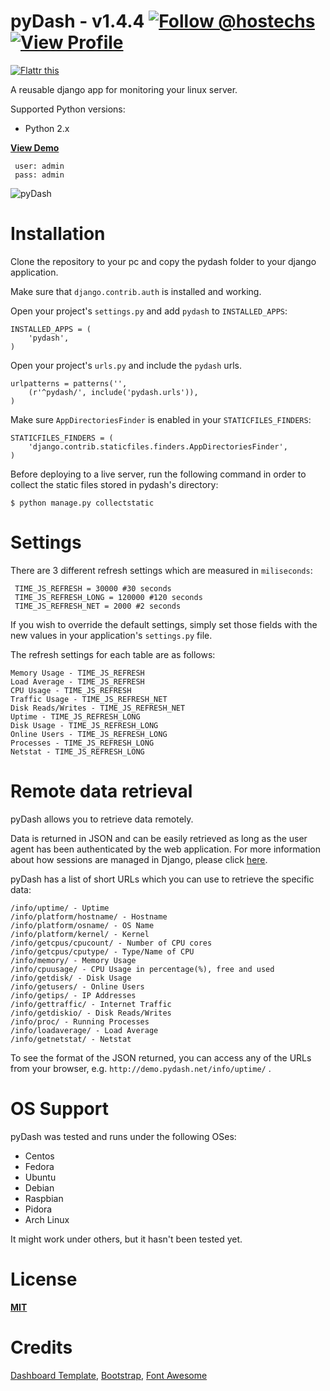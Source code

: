 pyDash - v1.4.4  [![Follow @hostechs](https://dev.twitter.com/sites/default/files/images_documentation/bird_blue_32.png)](https://twitter.com/hostechs)    [![View Profile](https://dlc1-s.licdn.com/sites/default/files/InBug-30px-R.png)](http://www.linkedin.com/in/hostechs/)
======


[![Flattr this](http://api.flattr.com/button/flattr-badge-large.png)](http://flattr.com/thing/2630601/k3onipydash-on-GitHub "Flattr this")


A reusable django app for monitoring your linux server.


Supported Python versions:

  - Python 2.x

__[View Demo](http://pydash.hostechs.com/)__

     user: admin
     pass: admin


![pyDash](https://www.yaktab.com/en/2btxew)


Installation
============

Clone the repository to your pc and copy the pydash folder to your django application.

Make sure that ``django.contrib.auth`` is installed and working.

Open your project's ``settings.py`` and add ``pydash`` to ``INSTALLED_APPS``:

    INSTALLED_APPS = (
        'pydash',
    )

Open your project's ``urls.py`` and include the ``pydash`` urls.

    urlpatterns = patterns('',
        (r'^pydash/', include('pydash.urls')),
    )

Make sure ``AppDirectoriesFinder`` is enabled in your ``STATICFILES_FINDERS``:

    STATICFILES_FINDERS = (
        'django.contrib.staticfiles.finders.AppDirectoriesFinder',
    )

Before deploying to a live server, run the following command in order to collect the static files stored in pydash's directory:

    $ python manage.py collectstatic


Settings
========

There are 3 different refresh settings which are measured in `miliseconds`:

     TIME_JS_REFRESH = 30000 #30 seconds
     TIME_JS_REFRESH_LONG = 120000 #120 seconds
     TIME_JS_REFRESH_NET = 2000 #2 seconds

If you wish to override the default settings, simply set those fields with the new values in your application's ``settings.py`` file.

The refresh settings for each table are as follows:

    Memory Usage - TIME_JS_REFRESH
    Load Average - TIME_JS_REFRESH
    CPU Usage - TIME_JS_REFRESH
    Traffic Usage - TIME_JS_REFRESH_NET
    Disk Reads/Writes - TIME_JS_REFRESH_NET
    Uptime - TIME_JS_REFRESH_LONG
    Disk Usage - TIME_JS_REFRESH_LONG
    Online Users - TIME_JS_REFRESH_LONG
    Processes - TIME_JS_REFRESH_LONG
    Netstat - TIME_JS_REFRESH_LONG


Remote data retrieval
=====================

pyDash allows you to retrieve data remotely.

Data is returned in JSON and can be easily retrieved as long as the user agent has been authenticated by the web application. For more information about how sessions are managed in Django, please click [here](https://docs.djangoproject.com/en/1.6/topics/http/sessions/).

pyDash has a list of short URLs which you can use to retrieve the specific data:

    /info/uptime/ - Uptime
    /info/platform/hostname/ - Hostname
    /info/platform/osname/ - OS Name
    /info/platform/kernel/ - Kernel
    /info/getcpus/cpucount/ - Number of CPU cores
    /info/getcpus/cputype/ - Type/Name of CPU
    /info/memory/ - Memory Usage
    /info/cpuusage/ - CPU Usage in percentage(%), free and used
    /info/getdisk/ - Disk Usage
    /info/getusers/ - Online Users
    /info/getips/ - IP Addresses
    /info/gettraffic/ - Internet Traffic
    /info/getdiskio/ - Disk Reads/Writes
    /info/proc/ - Running Processes
    /info/loadaverage/ - Load Average
    /info/getnetstat/ - Netstat

To see the format of the JSON returned, you can access any of the URLs from your browser, e.g. `http://demo.pydash.net/info/uptime/` .


OS Support
==========

pyDash was tested and runs under the following OSes:

  - Centos
  - Fedora
  - Ubuntu
  - Debian
  - Raspbian
  - Pidora
  - Arch Linux


It might work under others, but it hasn't been tested yet.



License
=======

**[MIT](https://github.com/k3oni/pydash-django-app/blob/master/LICENSE.md)**



Credits
=======
[Dashboard Template](http://www.egrappler.com/templatevamp-free-twitter-bootstrap-admin-template/),
[Bootstrap](http://getbootstrap.com/),
[Font Awesome](http://fontawesome.io/)
